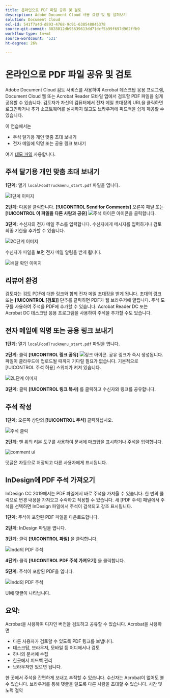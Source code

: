 ```yaml
---
title: 온라인으로 PDF 파일 공유 및 검토
description: Adobe Document Cloud 사용 요령 및 팁 살펴보기
solution: Document Cloud
exl-id: 541f7a4d-d893-4768-9c91-638548845378
source-git-commit: 8028012db95639613dd71dcf5b99f697d962ffb9
workflow-type: tm+mt
source-wordcount: '521'
ht-degree: 26%

---
```


# 온라인으로 PDF 파일 공유 및 검토

Adobe Document Cloud 검토 서비스를 사용하여 Acrobat 데스크탑 응용 프로그램, Document Cloud 웹 또는 Acrobat Reader 모바일 앱에서 검토할 PDF 파일을 쉽게 공유할 수 있습니다. 검토자가 자신의 컴퓨터에서 전자 메일 초대장의 URL을 클릭하면 로그인하거나 추가 소프트웨어를 설치하지 않고도 브라우저에 피드백을 쉽게 제공할 수 있습니다.

이 연습에서는

* 주석 달기용 개인 맞춤 초대 보내기
* 전자 메일에 익명 또는 공용 링크 보내기

여기 [데모 파일](assets/01_Review.zip) 사용합니다.

## 주석 달기용 개인 맞춤 초대 보내기

**1단계:** 열기 `localFoodTruckmenu_start.pdf` 파일을 엽니다.

![1단계 이미지](assets/Step1.png)

**2단계:** 다음을 클릭합니다. **[!UICONTROL Send for Comments]** 오른쪽 패널 또는 **[!UICONTROL 이 파일을 다른 사람과 공유]** ![주석 아이콘](assets/sendforcommentsicon.png)  아이콘을 클릭합니다.

**3단계:** 수신자의 전자 메일 주소를 입력합니다. 수신자에게 메시지를 입력하거나 검토 최종 기한을 추가할 수 있습니다.

![2C단계 이미지](assets/Step2C.png)

수신자가 파일을 보면 전자 메일 알림을 받게 됩니다.

![배달 확인 이미지](assets/deliveryReceipt_Track.png)

## 리뷰어 환경

검토자는 검토 PDF에 대한 링크와 함께 전자 메일 초대장을 받게 됩니다. 초대의 링크 또는 **[!UICONTROL [검토]]** 단추를 클릭하면 PDF가 웹 브라우저에 열립니다. 주석 도구를 사용하여 주석을 PDF에 추가할 수 있습니다. Acrobat Reader DC 또는 Acrobat DC 데스크탑 응용 프로그램을 사용하여 주석을 추가할 수도 있습니다.

## 전자 메일에 익명 또는 공용 링크 보내기

**1단계:** 열기 `localFoodTruckmenu_start.pdf` 파일을 엽니다.

**2단계:** 클릭 **[!UICONTROL 링크 공유]** ![링크 아이콘](assets/sendlinkicon.png). 공유 링크가 즉시 생성됩니다. 파일이 클라우드에 업로드될 때까지 기다릴 필요가 없습니다. 기본적으로 [!UICONTROL 주석 허용] 스위치가 켜져 있습니다.

![2L단계 이미지](assets/Step2L.png)

**3단계:** 클릭 **[!UICONTROL 링크 복사]** 를 클릭하고 수신자와 링크를 공유합니다.

## 주석 작성

**1단계:** 오른쪽 상단의 **[!UICONTROL 주석]** 클릭하십시오.

![주석 클릭](assets/Cselect.jpg)

**2단계:** 맨 위의 리본 도구를 사용하여 문서에 마크업을 표시하거나 주석을 입력합니다.

![comment ui](assets/commentsui.png)

댓글은 자동으로 저장되고 다른 사용자에게 표시됩니다.

## InDesign에 PDF 주석 가져오기

InDesign CC 2019에서는 PDF 파일에서 바로 주석을 가져올 수 있습니다. 한 번의 클릭으로 변경 내용을 가져오고 수락하고 적용할 수 있습니다. 새 [PDF 주석] 패널에서 주석을 선택하면 InDesign 파일에서 주석이 검색되고 강조 표시됩니다.

**1단계:** 주석이 포함된 PDF 파일을 다운로드합니다.

**2단계:** InDesign 파일을 엽니다.

**3단계:** 클릭 **[!UICONTROL 파일]** 을 클릭합니다.

![Indd의 PDF 주석](assets/inddpdf.png)

**4단계:** 클릭 **[!UICONTROL PDF 주석 가져오기]** 을 클릭합니다.

**5단계:** 주석이 포함된 PDF을 엽니다.

![Indd의 PDF 주석](assets/inddpdfshown.png)

UI에 댓글이 나타납니다.

## 요약:

Acrobat을 사용하여 디자인 버전을 검토하고 공유할 수 있습니다. Acrobat을 사용하면

* 다른 사용자가 검토할 수 있도록 PDF 링크를 보냅니다.
* 데스크탑, 브라우저, 모바일 등 어디에서나 검토
* 하나의 문서에 수집
* 한곳에서 피드백 관리
* 브라우저만 있으면 됩니다.

한 곳에서 주석을 간편하게 보내고 추적할 수 있습니다. 수신자는 Acrobat이 없어도 볼 수 있습니다. 브라우저를 통해 댓글을 달도록 다른 사람을 초대할 수 있습니다. 시간 및 노력 절약
